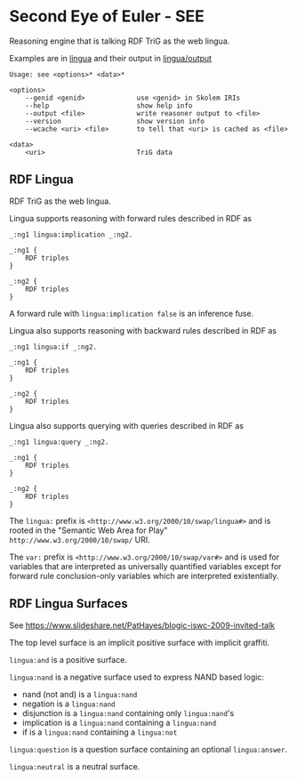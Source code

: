 # Second Eye of Euler - SEE

Reasoning engine that is talking RDF TriG as the web lingua.

Examples are in [lingua](https://github.com/eyereasoner/see-lingua/tree/main/lingua) and their output in [lingua/output](https://github.com/eyereasoner/see-lingua/tree/main/lingua/output)

```
Usage: see <options>* <data>*

<options>
    --genid <genid>             use <genid> in Skolem IRIs
    --help                      show help info
    --output <file>             write reasoner output to <file>
    --version                   show version info
    --wcache <uri> <file>       to tell that <uri> is cached as <file>

<data>
    <uri>                       TriG data
```

## RDF Lingua

RDF TriG as the web lingua.

Lingua supports reasoning with forward rules described in RDF as
```
_:ng1 lingua:implication _:ng2.

_:ng1 {
    RDF triples
}

_:ng2 {
    RDF triples
}
```

A forward rule with `lingua:implication false` is an inference fuse.

Lingua also supports reasoning with backward rules described in RDF as
```
_:ng1 lingua:if _:ng2.

_:ng1 {
    RDF triples
}

_:ng2 {
    RDF triples
}
```

Lingua also supports querying with queries described in RDF as
```
_:ng1 lingua:query _:ng2.

_:ng1 {
    RDF triples
}

_:ng2 {
    RDF triples
}
```

The `lingua:` prefix is `<http://www.w3.org/2000/10/swap/lingua#>` and is rooted
in the "Semantic Web Area for Play" `http://www.w3.org/2000/10/swap/` URI.

The `var:` prefix is `<http://www.w3.org/2000/10/swap/var#>` and is used for
variables that are interpreted as universally quantified variables except for
forward rule conclusion-only variables which are interpreted existentially.

## RDF Lingua Surfaces

See https://www.slideshare.net/PatHayes/blogic-iswc-2009-invited-talk

The top level surface is an implicit positive surface with implicit graffiti.

`lingua:and` is a positive surface.

`lingua:nand` is a negative surface used to express NAND based logic:
- nand (not and) is a `lingua:nand`
- negation is a `lingua:nand`
- disjunction is a `lingua:nand` containing only `lingua:nand`'s
- implication is a `lingua:nand` containing a `lingua:nand`
- if is a `lingua:nand` containing a `lingua:not`

`lingua:question` is a question surface containing an optional `lingua:answer`.

`lingua:neutral` is a neutral surface.
